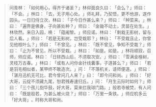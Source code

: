 > 问青林：​「如何用心，得齐于诸圣？​」林仰面良久曰：​「会么？​」师曰：​「不会。​」林曰：​「去，无子用心处。​」师礼拜，乃契悟，更不他游，遂作园头。一日归侍立次，林曰：​「子今日作甚么来？​」师曰：​「种菜来。​」林曰：​「遍界是佛身，子向甚处种？​」师曰：​「金锄不动土，灵苗在处生。​」林欣然。来日入园，唤：​「蕴阇黎。​」师应诺。林曰：​「剩栽无影树，留与后人看。​」师曰：​「若是无影树，岂受栽耶？​」林曰：​「不受栽且止，你曾见他枝叶么？​」师曰：​「不曾见。​」林曰：​「既不曾见，争知不受栽？​」师曰：​「止为不曾见，所以不受栽。​」林曰：​「如是。如是。​」林将顺寂，召师，师应诺。林曰：​「日转西山后，不须取次安。​」师曰：​「雪满金檀树，灵枝万古春。​」林曰：​「或有人问你金针线囊事，子道甚么？​」师曰：​「若是羽毛相似者，某甲终不敢造次。​」问：​「不落机关，请师便道。​」师曰：​「湛月迅机无可比，君今曾问几人来？​」曰：​「即今问和尚。​」师曰：​「好大哥，云绽不须藏九尾，恕君残寿速归丘。​」问：​「月生云际时如何？​」师曰：​「三个孩儿抱华鼓，好大哥，莫来拦我球门路。​」般若寺被焚，有人问曰：​「既是般若，为甚么被火烧？​」师曰：​「万里一条铁。​」师应机多云「好大哥」​，时称大哥和尚。


